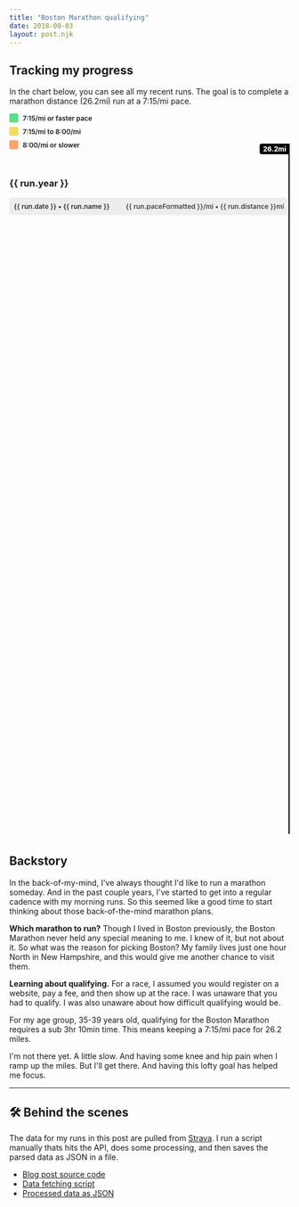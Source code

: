 ```yaml
---
title: "Boston Marathon qualifying"
date: 2018-09-03
layout: post.njk
---
```


## Tracking my progress

In the chart below, you can see all my recent runs. The goal is to complete a marathon distance (26.2mi) run at a 7:15/mi pace.
  
<div class="legend">
  <div class="color-info">
      <div class="swatch" style="background-color: #58DF82"></div>7:15/mi or faster pace
  </div>
  <div class="color-info">
    <div class="swatch" style="background-color: #F6DC58"></div>7:15/mi to 8:00/mi
  </div>
  <div class="color-info">
    <div class="swatch" style="background-color: #FCA469"></div>8:00/mi or slower
  </div>
</div>

<div class="center center--960">
  <div id="runs" class="runs">
    <div class="distance-goal">26.2mi</div>
    <div v-for="(run, index) in flatRuns">
      <h3 v-if="index > 0 && run.year !== flatRuns[index - 1].year">
        {{ run.year }}
      </h3>
      <transition
        appear
        appear-class="slide-start"
        appear-to-class="slide-end"
      >
        <div class="run" :style="getTransition(index)">
          <div class="run-name">
            <a :href="`//strava.com/activities/${run.id}`">{{ run.date }} • {{ run.name }}</a>
          </div>
          <div class="run-metrics">
            {{ run.paceFormatted }}/mi • {{ run.distance }}mi
          </div>
          <div class="distance-bar" :style="`
            width: ${run.distancePercent}%;
            background-color: ${getPaceColor(run.pace)};
          `">
          </div>
        </div>
      </transition>
    </div>
  </div>

</div>

## Backstory

In the back-of-my-mind, I've always thought I'd like to run a marathon someday. And in the past couple years, I've started to get into a regular cadence with my morning runs. So this seemed like a good time to start thinking about those back-of-the-mind marathon plans.

**Which marathon to run?** Though I lived in Boston previously, the Boston Marathon never held any special meaning to me. I knew of it, but not about it. So what was the reason for picking Boston? My family lives just one hour North in New Hampshire, and this would give me another chance to visit them.

**Learning about qualifying.** For a race, I assumed you would register on a website, pay a fee, and then show up at the race. I was unaware that you had to qualify. I was also unaware about how difficult qualifying would be.

For my age group, 35-39 years old, qualifying for the Boston Marathon requires a sub 3hr 10min time. This means
keeping a 7:15/mi pace for 26.2 miles. 

I'm not there yet. A little slow. And having some knee and hip pain when I ramp up the miles. But I'll get there. And having this lofty goal has helped me focus.

---

## 🛠 Behind the scenes

The data for my runs in this post are pulled from [Strava](//strava.com). I run a script manually thats hits the API, does some processing, and then saves the parsed data as JSON in a file.

- [Blog post source code](https://raw.githubusercontent.com/lokesh/lokesh-dhakar/master/src/posts/boston-marathon-qualifying.md)
- [Data fetching script](https://github.com/lokesh/lokesh-dhakar/blob/master/refresh-data.js#L8)
- [Processed data as JSON](https://github.com/lokesh/lokesh-dhakar/blob/master/src/data/strava-activities-edited-runs.json)



<style>
.slide-start {
  opacity: 0;
  transform: translateX(-40px);
}
.slide-end {
  opacity: 1;
  transform: translateX(0);
}

.color-info {
  display: flex;
  align-items: center;
  margin-bottom: 8px;
  font-size: 12px;
  font-weight: 600;
}

.swatch {
  display: inline-block;
  width: 16px;
  height: 16px;
  margin-right: 8px;
  border-radius: 2px;
}

.runs {
  position: relative;
  min-height: 1200px;
  padding-top: 20px;
  margin-bottom: 36px;
  border-right: 2px solid #000;
}

.distance-goal {
  position: absolute;
  top: -18px;
  right: -2px;
  padding: 2px 0;
  width: 54px;
  text-align: center;
  color: white;
  font-size: 12px;
  font-weight: 800;
  background-color: #000;
  border-radius: 4px 0 0 4px;
}

.run {
  position: relative;
  display: flex;
  justify-content: space-between;
  background-color: #EDEDED;
  font-size: 12px;
  font-weight: 600;
  margin-bottom: 12px;
  border-radius: 2px;
}

.run a {
  color: #000;
}

.run-name {
  z-index: 1;
  opacity: 0.8;
  padding: 8px;
  white-space: nowrap;
  overflow: hidden;
  text-overflow: ellipsis;
}

.run-metrics {
  z-index: 1;
  display: flex;
  align-items: center;
  flex: 0 0 auto;
  opacity: 0.8;
  padding: 8px;
  text-align: right;
  display: flex;
  align-items: center;
}

.distance-bar {
  z-index: 0;
  position: absolute;
  width: 100%;
  height: 100%;
  border-radius: 2px 0 0 2px;
}
</style>

<script src="/js/axios.min.js"></script>
<script src="/js/vue.min.js"></script>

<script>

/*
CONFIG
 */

// Hide any steep runs with avg elevation gain more than 100 ft per mile.
let MAX_ELEVATION_PER_MILE = 150;

var app = new Vue({
  el: '#runs',
  
  data() {
    return {
      runs: [],
    };
  },
  
  computed: {
    flatRuns: function() {
      return this.runs.filter(run => {
        return (run.elevation / run.distance) < MAX_ELEVATION_PER_MILE;
      })
    }
  },

  created() {
    axios.get('/data/strava-activities-edited-runs.json')
    .then((response) => {
      this.runs = response.data;
    })
    .catch((error) => {
      console.log(error);
    })
  },

  methods: {
    getPaceColor(pace) {
      let paceColor;
      if (pace > 8) {
        paceColor = '#FCA469';
      } else if (pace > 7.25) {
        paceColor = '#F6DC58';
      } else {
        paceColor = '#58DF82';
      }
      return paceColor;
    },
    getTransition(index) {
      return (index < 40) ? `transition: all 0.5s ${index * 0.05}s`: '';
    }
  }
});
</script>

